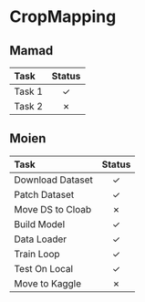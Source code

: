 
# CropMapping

<!-- 
Cehck sign: &#10003;
Cehck sign: &#10007; 
-->

## Mamad
| Task | Status |
|:--- |:---:|
| Task 1 | &#10003; |
| Task 2 | &#10007; |

## Moien
| Task | Status |
|:---  |:---: |
| Download Dataset | &#10003;  |
| Patch Dataset | &#10003;  |
| Move DS to Cloab | &#10007;  |
| Build Model | &#10003; |
| Data Loader | &#10003; |
| Train Loop | &#10003; |
| Test On Local | &#10003; |
| Move to Kaggle | &#10007; |

